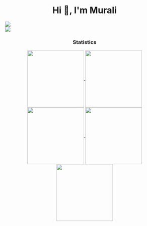 <h1 align="center">Hi 👋, I'm Murali</h1>
<div> <a href="https://github.com/murali10052003" target="_blank"><img src="https://img.shields.io/badge/GitHub-100000?style=for-the-badge&logo=github&logoColor=white" target="_blank"></a>
</div><img src="https://user-images.githubusercontent.com/73097560/115834477-dbab4500-a447-11eb-908a-139a6edaec5c.gif"><h3 align="center">Statistics</h3>
<div align="center">
<a href="https://github.com/murali10052003">
<img align="center" src="http://github-profile-summary-cards.vercel.app/api/cards/stats?username=murali10052003&theme=2077" height="180em" />
<img align="center" src="http://github-profile-summary-cards.vercel.app/api/cards/most-commit-language?username=murali10052003&theme=2077" height="180em" />
<img align="center" src="http://github-profile-summary-cards.vercel.app/api/cards/repos-per-language?username=murali10052003&theme=2077" height="180em" />
<img align="center" src="http://github-profile-summary-cards.vercel.app/api/cards/productive-time?username=murali10052003&theme=2077" height="180em" />
<img align="center" src="http://github-profile-summary-cards.vercel.app/api/cards/profile-details?username=murali10052003&theme=2077" height="180em" />
</div>
